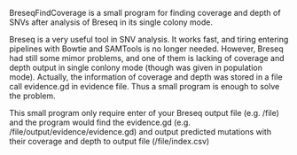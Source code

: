 BreseqFindCoverage is a small program for finding coverage and depth of SNVs after analysis of Breseq in its single colony mode.

Breseq is a very useful tool in SNV analysis. It works fast, and tiring entering pipelines with Bowtie and SAMTools is no longer needed.
However, Breseq had still some mimor problems, and one of them is lacking of coverage and depth output in single conlony mode 
(though was given in population mode). Actually, the information of coverage and depth was stored in a file call evidence.gd in evidence file.
Thus a small program is enough to solve the problem.

This small program only require enter of your Breseq output file (e.g. /file) and the program would find the evidence.gd 
(e.g. /file/output/evidence/evidence.gd) and output predicted mutations with their coverage and depth to output file (/file/index.csv)
